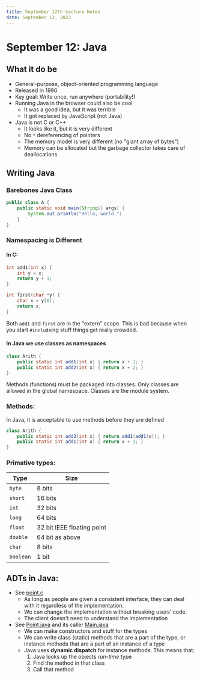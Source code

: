 ```yaml
---
title: September 12th Lecture Notes
date: September 12, 2022
---
```


# September 12: Java

## What it do be
* General-purpose, object-oriented programming language
* Released in 1996
* Key goal: Write once, run anywhere (portability!)
* Running Java in the browser could also be cool
  * It was a good idea, but it was terrible
  * It got replaced by JavaScript (not Java)
* Java is not C or C++
  * It looks like it, but it is very different
  * No `*` dereferencing of pointers
  * The memory model is very different (no "giant array of bytes")
  * Memory can be allocated but the garbage collector takes care of deallocations

## Writing Java
### Barebones Java Class
```Java
public class A {
    public static void main(String[] args) {
        System.out.println("Hello, world.")
    }
}
```

### Namespacing is Different

#### In C:
```C
int add1(int x) {
    int y = x;
    return y + 1;
}

int first(char *y) {
    char x = y[0];
    return x;
}
```

Both `add1` and `first` are in the "extern" scope. This is bad because when you start `#include`ing stuff things get really crowded.

#### In Java we use classes as namespaces
```Java
class Arith {
    public static int add1(int x) { return x + 1; }
    public static int add2(int x) { return x + 2; }
}
```

Methods (functions) must be packaged into classes. Only classes are allowed in the global namespace. Classes are the module system.

### Methods:

In Java, it is acceptable to use methods before they are defined

```Java
class Arith {
    public static int add2(int x) { return add1(add1(x)); }
    public static int add1(int x) { return x + 1; }
}
```

### Primative types:

Type      | Size
---       | ---
`byte`    | 8 bits
`short`   | 16 bits
`int`     | 32 bits
`long`    | 64 bits
`float`   | 32 bit IEEE floating point
`double`  | 64 bit as above
`char`    | 8 bits
`boolean` | 1 bit 

## ADTs in Java:
* See [point.c](./point.c)
  * As long as people are given a consistent interface, they can deal with it regardless of the implementation.
  * We can change the implementation without breaking users' code.
  * The client doesn't need to understand the implementation
* See [Point.java](./Point.java) and its caller [Main.java](./Main.java)
  * We can make constructors and stuff for the types
  * We can write class (static) methods that are a part of the type, or instance methods that are a part of an instance of a type
  * Java uses **dynamic dispatch** for instance methods. This means that:
    1. Java looks up the objects *run-time* type
    2. Find the method in that class
    3. Call that method

